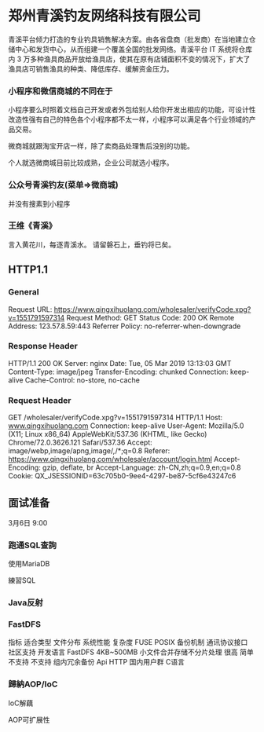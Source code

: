 

# 郑州青溪钓友网络科技有限公司

青溪平台倾力打造的专业钓具销售解决方案。由各省盘商（批发商）在当地建立仓储中心和发货中心，从而组建一个覆盖全国的批发网络。青溪平台 IT 系统将仓库内 3 万多种渔具商品开放给渔具店，使其在原有店铺面积不变的情况下，扩大了渔具店可销售渔具的种类、降低库存、缓解资金压力。


### 小程序和微信商城的不同在于
小程序要么时照着文档自己开发或者外包给别人给你开发出相应的功能，可设计性改造性强有自己的特色各个小程序都不太一样，小程序可以满足各个行业领域的产品交易。

微商城就跟淘宝开店一样，除了卖商品处理售后没别的功能。

个人就选微商城目前比较成熟，企业公司就选小程序。

### 公众号青溪钓友(菜单=>微商城)
并没有搜素到小程序


### 王维《青溪》
言入黄花川，每逐青溪水。
请留磐石上，垂钓将已矣。


## HTTP1.1
### General
Request URL: https://www.qingxihuolang.com/wholesaler/verifyCode.xpg?v=1551791597314
Request Method: GET
Status Code: 200 OK
Remote Address: 123.57.8.59:443
Referrer Policy: no-referrer-when-downgrade

### Response Header
HTTP/1.1 200 OK
Server: nginx
Date: Tue, 05 Mar 2019 13:13:03 GMT
Content-Type: image/jpeg
Transfer-Encoding: chunked
Connection: keep-alive
Cache-Control: no-store, no-cache

### Request Header
GET /wholesaler/verifyCode.xpg?v=1551791597314 HTTP/1.1
Host: www.qingxihuolang.com
Connection: keep-alive
User-Agent: Mozilla/5.0 (X11; Linux x86_64) AppleWebKit/537.36 (KHTML, like Gecko) Chrome/72.0.3626.121 Safari/537.36
Accept: image/webp,image/apng,image/*,*/*;q=0.8
Referer: https://www.qingxihuolang.com/wholesaler/account/login.html
Accept-Encoding: gzip, deflate, br
Accept-Language: zh-CN,zh;q=0.9,en;q=0.8
Cookie: QX_JSESSIONID=63c705b0-9ee4-4297-be87-5cf6e43247c6

## 面试准备

3月6日
9:00







### 跑通SQL查詢


使用MariaDB

練習SQL


### Java反射



### FastDFS

指标 	适合类型 	文件分布 			系统性能 	复杂度 	FUSE 	POSIX 	备份机制 	通讯协议接口 	社区支持 	开发语言
FastDFS 4KB~500MB 	小文件合并存储不分片处理 	很高 		简单 	不支持 	不支持 	组内冗余备份 	Api HTTP 	国内用户群 	C语言


### 歸納AOP/IoC

IoC解藕


AOP可扩展性







